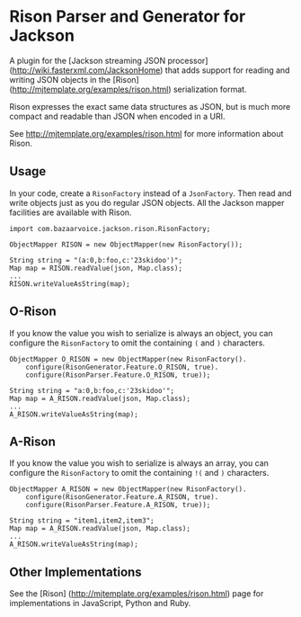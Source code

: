 Rison Parser and Generator for Jackson
======================================

A plugin for the [Jackson streaming JSON processor] (http://wiki.fasterxml.com/JacksonHome) that adds
support for reading and writing JSON objects in the [Rison] (http://mjtemplate.org/examples/rison.html)
serialization format.

Rison expresses the exact same data structures as JSON, but is much more compact and readable than JSON
when encoded in a URI.

See http://mjtemplate.org/examples/rison.html for more information about Rison.

Usage
-----

In your code, create a `RisonFactory` instead of a `JsonFactory`.  Then read and write objects just
as you do regular JSON objects.  All the Jackson mapper facilities are available with Rison.

    import com.bazaarvoice.jackson.rison.RisonFactory;
    
    ObjectMapper RISON = new ObjectMapper(new RisonFactory());
    
    String string = "(a:0,b:foo,c:'23skidoo')";
    Map map = RISON.readValue(json, Map.class);
    ...
    RISON.writeValueAsString(map);


O-Rison
-------

If you know the value you wish to serialize is always an object, you can configure the `RisonFactory`
to omit the containing `(` and `)` characters.

    ObjectMapper O_RISON = new ObjectMapper(new RisonFactory().
        configure(RisonGenerator.Feature.O_RISON, true).
        configure(RisonParser.Feature.O_RISON, true));

    String string = "a:0,b:foo,c:'23skidoo'";
    Map map = A_RISON.readValue(json, Map.class);
    ...
    A_RISON.writeValueAsString(map);


A-Rison
-------

If you know the value you wish to serialize is always an array, you can configure the `RisonFactory`
to omit the containing `!(` and `)` characters.

    ObjectMapper A_RISON = new ObjectMapper(new RisonFactory().
        configure(RisonGenerator.Feature.A_RISON, true).
        configure(RisonParser.Feature.A_RISON, true));

    String string = "item1,item2,item3";
    Map map = A_RISON.readValue(json, Map.class);
    ...
    A_RISON.writeValueAsString(map);


Other Implementations
---------------------
See the [Rison] (http://mjtemplate.org/examples/rison.html) page for implementations in JavaScript,
Python and Ruby.
